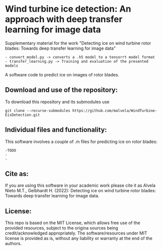 # Wind turbine ice detection: An approach with deep transfer learning for image data
Supplementary material for the work "Detecting ice on wind turbine rotor blades: Towards deep transfer learning for image data"

    - convert_model.py -> converts a .h5 model to a tensorrt model format
    - transfer_learning.py -> Training and evaluation of the presented models
A software code to predict ice on images of rotor blades.

## Download and use of the repository:
To download this repository and its submodules use

    git clone --recurse-submodules https://github.com/malvela/WindTurbine-EisDetection.git

## Individual files and functionality:
This software involves a couple of .m files for predicting ice on rotor blades:

    -TODO
    -
    -
    

## Cite as:

If you are using this software in your academic work please cite it as Alvela Nieto M.T., Gelbhardt H. (2022): Detecting ice on wind turbine rotor blades: Towards deep transfer learning for image data.

## License:

This repo is based on the MIT License, which allows free use of the provided resources, subject to the origina sources being credit/acknowledged appropriately. The software/resources under MIT license is provided as is, without any liability or warranty at the end of the authors.
